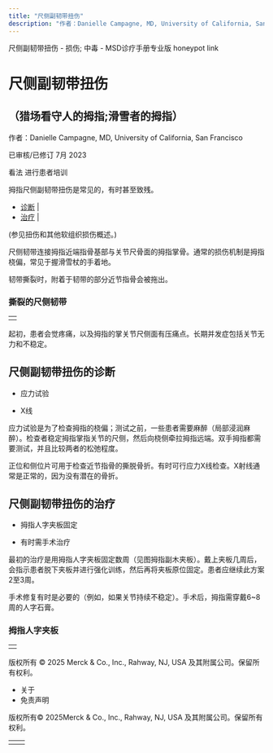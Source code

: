 ```yaml
---
title: "尺侧副韧带扭伤"
description: "作者：Danielle Campagne, MD, University of California, San Francisco"
---
```


﻿尺侧副韧带扭伤 \- 损伤; 中毒 \- MSD诊疗手册专业版 honeypot link

# 尺侧副韧带扭伤

## （猎场看守人的拇指;滑雪者的拇指）

作者：Danielle Campagne, MD, University of California, San Francisco

已审核/已修订 7月 2023

看法 进行患者培训

拇指尺侧副韧带扭伤是常见的，有时甚至致残。

- [诊断](#诊断_v13388490_zh) \|
- [治疗](#治疗_v13388499_zh) \|

(参见扭伤和其他软组织损伤概述。)

尺侧韧带连接拇指近端指骨基部与关节尺骨面的拇指掌骨。通常的损伤机制是拇指桡偏，常见于握滑雪杖的手着地。

韧带撕裂时，附着于韧带的部分近节指骨会被拖出。

### 撕裂的尺侧韧带

|     |
| --- |
|  |

起初，患者会觉疼痛，以及拇指的掌关节尺侧面有压痛点。长期并发症包括关节无力和不稳定。

## 尺侧副韧带扭伤的诊断

- 应力试验

- X线


应力试验是为了检查拇指的桡偏；测试之前，一些患者需要麻醉（局部浸润麻醉）。检查者稳定拇指掌指关节的尺侧，然后向桡侧牵拉拇指远端。双手拇指都需要测试，并且比较两者的松弛程度。

正位和侧位片可用于检查近节指骨的撕脱骨折。有时可行应力X线检查。X射线通常是正常的，因为没有潜在的骨折。

## 尺侧副韧带扭伤的治疗

- 拇指人字夹板固定

- 有时需手术治疗


最初的治疗是用拇指人字夹板固定数周（见图拇指副木夹板）。戴上夹板几周后，会指示患者脱下夹板并进行强化训练，然后再将夹板原位固定。患者应继续此方案2至3周。

手术修复有时是必要的（例如，如果关节持续不稳定）。手术后，拇指需穿戴6~8周的人字石膏。

### 拇指人字夹板

|     |
| --- |
|  |



版权所有 © 2025
Merck & Co., Inc., Rahway, NJ, USA 及其附属公司。保留所有权利。

- 关于
- 免责声明

版权所有© 2025Merck & Co., Inc., Rahway, NJ, USA 及其附属公司。保留所有权利。

|     |     |
| --- | --- |
|  |  |